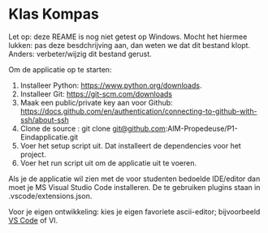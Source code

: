 # Klas Kompas

Let op: deze REAME is nog niet getest op Windows. Mocht het hiermee lukken: pas deze besdchrijving aan, dan weten we dat dit bestand klopt. Anders: verbeter/wijzig dit bestand gerust.

Om de applicatie op te starten:

1. Installeer Python: https://www.python.org/downloads.
2. Installeer Git: https://git-scm.com/downloads
3. Maak een public/private key aan voor Github: https://docs.github.com/en/authentication/connecting-to-github-with-ssh/about-ssh
4. Clone de source : git clone git@github.com:AIM-Propedeuse/P1-Eindapplicatie.git
5. Voer het setup script uit. Dat installeert de dependencies voor het project.
6. Voer het run script uit om de applicatie uit te voeren.

Als je de applicatie wil zien met de voor studenten bedoelde IDE/editor dan moet je MS Visual Studio Code installeren.
De te gebruiken plugins staan in .vscode/extensions.json.

Voor je eigen ontwikkeling: kies je eigen favoriete ascii-editor; bijvoorbeeld [VS Code](https://code.visualstudio.com/download) of VI.
